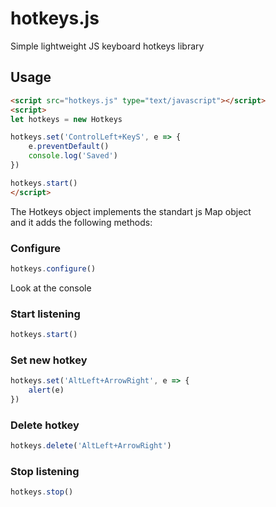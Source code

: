 # hotkeys.js
Simple lightweight JS keyboard hotkeys library

## Usage
```html
<script src="hotkeys.js" type="text/javascript"></script>
<script>
let hotkeys = new Hotkeys

hotkeys.set('ControlLeft+KeyS', e => {
	e.preventDefault()
	console.log('Saved')
})

hotkeys.start()
</script>
```

The Hotkeys object implements the standart js Map object
<br>and it adds the following methods:

### Configure
```js
hotkeys.configure()
```
Look at the console

### Start listening
```js
hotkeys.start()
```

### Set new hotkey
```js
hotkeys.set('AltLeft+ArrowRight', e => {
	alert(e)
})
```

### Delete hotkey
```js
hotkeys.delete('AltLeft+ArrowRight')
```

### Stop listening
```js
hotkeys.stop()
```
